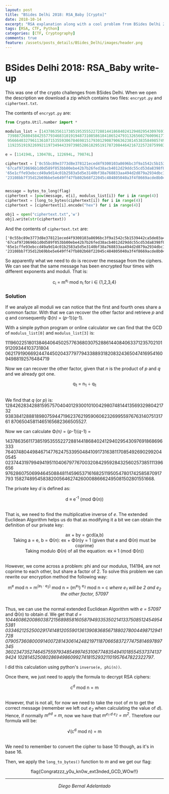 ```yaml
---
layout: post
title: "BSides Delhi 2018: RSA_Baby [Crypto]"
date: 2018-10-14
excerpt: "RSA explanation along with a cool problem from BSides Delhi 2018 that takes it one step further"
tags: [RSA, CTF, Python]
categories: [CTF, Cryptography]
comments: true
feature: /assets/posts_details/BSides_Delhi/images/header.png
---
```


# BSides Delhi 2018: RSA_Baby write-up

This was one of the crypto challenges from BSides Delhi. When we open the description we download a zip which contains two files: ``encrypt.py`` and ``ciphertext.txt``.

The contents of ``encrypt.py`` are:

```python
from Crypto.Util.number import *

modulus_list = [143786356117385195355522728814418684024129402954309769186869633376407480449846714776247533950484109173163811708549269029920405450237443197994941951104068001708682945191370596050916441792714228818475059839352105948003874426539429621408867171203559281132589926504992702401428910240117807627890055235377744541913L,
 73988726804584255779346831019194873108586184186524793132656027600961771331094234332693404730437468912329694216269372797532334390363774803642809945268154324370355113538927414351037561899998734391507272602074924837440885467211134022878597523920836541794820777951492188067045604789153534513271406458984968338509L,
 95666403279611361071535593067846981517930129087906362381453835849857496766736720885263927273295086034390557353492037703154353541274448884795437287235560639118986397838850340017834752502157881329960725771502503917735194236743345777337851076649842634506339513864285786698870866229339372558162315435127197444193L,
 119235191922699211973494433973985286182951917872084464216722572875998345005104112625024274855529546680909781406076412741844254205002739352725207590519921992295941563460138887173402493503653397592300336588721082590464192875253265214253650991510709511154297580284525736720396804660126786258245028204861220690641L]

e = [114194L, 130478L, 122694L, 79874L]

ciphertext = ['0c55bc89e3773d8e378121eced4f9300103a8696bc3f9a1542c5b1539442ca5de03a40ad564ab5c2e764b2f946058ec220abf20afc271896ff4ca1f4a2dd227405f221de51e097d6b9f270c4561cd25596e96efd7de1a0e65d37cbf6a73c62a7e323f48450b9dc75e3e738ec1c7e1ae9fc808da8c476e72aea9155125b815653',
'67caf9720696b1d0d589f053bb00ebe42b7b26fed38acb4012d29ddc55cd53da8398f042f22987453bdfa2ee8fb35ff121f81e96137995a8ca4daa1fbd88af3fd29138853d5fe98f9b983f67d6fd2b7ff6650228479ca6cac1d49572d28f01a659892b0799ca8202031a1ab37656331470d3ea5f221cc948636c1027bb6dd10f',
'65e1cffe93ebccd49a9d14c01b2583a5d5e3140bf38a768833aa494d2d879a2934dbc10a843ec834e9ade286824e68879cb09ac9bd67afd7318b74955e9aa66df5740e6dcc26ccc787f0b415bdc80c6468421c4d4ce615fa3d25350940c5004e9b480c86faebc31e809725a9a868c94e9f1eaac567b4672fe395a7b205775883',
'23108bb7f35d12b69bbe5e649ff47fb802b68f22045c484805040a3f4f8669acde8b04daba71190154aef4be9a0eafdebe31b5f96e8b01b5085f502fc0e12a326cc4d867f5317ac12bf16607765d99708934c35c4b9404747f69988ea7d3f4d8022cdfd81ada3aedb22d110db4aa81038aa151c9a4dbb5651757dc092b70b84d']


message = bytes_to_long(flag)
ciphertext = [pow(message, e[i], modulus_list[i]) for i in range(4)]
ciphertext = [long_to_bytes(ciphertext[i]) for i in range(4)]
ciphertext = [ciphertext[i].encode("hex") for i in range(4)]

obj1 = open("ciphertext.txt",'w')
obj1.write(str(ciphertext))

```

And the contents of ``ciphertext.txt`` are:

```
['0c55bc89e3773d8e378121eced4f9300103a8696bc3f9a1542c5b1539442ca5de03a40ad564ab5c2e764b2f946058ec220abf20afc271896ff4ca1f4a2dd227405f221de51e097d6b9f270c4561cd25596e96efd7de1a0e65d37cbf6a73c62a7e323f48450b9dc75e3e738ec1c7e1ae9fc808da8c476e72aea9155125b815653', '67caf9720696b1d0d589f053bb00ebe42b7b26fed38acb4012d29ddc55cd53da8398f042f22987453bdfa2ee8fb35ff121f81e96137995a8ca4daa1fbd88af3fd29138853d5fe98f9b983f67d6fd2b7ff6650228479ca6cac1d49572d28f01a659892b0799ca8202031a1ab37656331470d3ea5f221cc948636c1027bb6dd10f', '65e1cffe93ebccd49a9d14c01b2583a5d5e3140bf38a768833aa494d2d879a2934dbc10a843ec834e9ade286824e68879cb09ac9bd67afd7318b74955e9aa66df5740e6dcc26ccc787f0b415bdc80c6468421c4d4ce615fa3d25350940c5004e9b480c86faebc31e809725a9a868c94e9f1eaac567b4672fe395a7b205775883', '23108bb7f35d12b69bbe5e649ff47fb802b68f22045c484805040a3f4f8669acde8b04daba71190154aef4be9a0eafdebe31b5f96e8b01b5085f502fc0e12a326cc4d867f5317ac12bf16607765d99708934c35c4b9404747f69988ea7d3f4d8022cdfd81ada3aedb22d110db4aa81038aa151c9a4dbb5651757dc092b70b84d']
```

So apparently what we need to do is recover the message from the ciphers. We can see that the same message has been encrypted four times with different exponents and moduli. That is:

<center>
c<sub>i</sub> = m<sup>e<sub>i</sub></sup> mod n<sub>i</sub> for i &isin; {1,2,3,4}
</center>

### Solution

If we analyze all moduli we can notice that the first and fourth ones share a common factor. With that we can recover the other factor and retrieve <i>p</i> and <i>q</i> and consequently &#934;<i>(n)</i> = (<i>p</i>-1)(<i>q</i>-1).

With a simple python program or online calculator we can find that the GCD of ``modulus_list[0]`` and ``modulus_list[3]`` is:

111960225180138464064502577636803075288614408406337123570210191209344103731804
06217919066924474450204377977943388931820832436504741695416094988192576484719

Now we can recover the other factor, given that <i>n</i> is the product of <i>p</i> and <i>q</i> and we already got one.

<center>
q<sub>1</sub> = n<sub>1</sub> &divide; q<sub>1</sub><br><br>
</center>

We find that <i>q</i> (or <i>p</i>) is:
 128426283428815957570404012930010100429807481441356932980421732
 938384128881898075944719623762195906062326995597676314075131761
 87065045811465165682366505527.

Now we can calculate &#934;<i>(n)</i> = (<i>p</i>-1)(<i>q</i>-1) =

1437863561173851953555227288144186840241294029543097691868696333
7640748044984671477624753395048410917316381170854926902992040545
0237443197994941951104067977670032084295928432560257385111396656
9762860750699464508848114596537161682511950547801742585870917793
15827489545838200564627426000886662495081502801551668.

The private key <i>d</i> is defined as:

<center>
d &equiv; e<sup>-1</sup> (mod &#934;(<i>n</i>))<br><br>
</center>

That is, we need to find the multiplicative inverse of <i>e</i>. The extended Euclidean Algorithm helps us do that as modifying it a bit we can obtain the definition of our private key:

<center>
ax + by = gcd(a,b)<br>
Taking a = e, b = &#934;(<i>n</i>): ex + &#934;(<i>n</i>)y = 1 (given that e and &#934;(<i>n</i>) must be coprime)<br>
Taking modulo &#934;(<i>n</i>) of all the equation: ex &equiv; 1 (mod &#934;(<i>n</i>))<br><br>
</center>

However, we come across a problem: phi and our modulus, 114194, are not coprime to each other, but share a factor of 2. To solve this problem we can rewrite our encryption method the following way:

<center>
m<sup>e</sup> mod n = m<sup>(e<sub>1</sub> &sdot; e<sub>2</sub>)</sup> mod n = (m<sup>e<sub>1</sub></sup>) <sup>e<sub>2</sub></sup> mod n = c <i>where e<sub>1</sub> will be 2 and e<sub>2</sub> the other factor, 57097</i><br><br>
</center>

Thus, we can use the normal extended Euclidean Algorithm with <i>e = 57097</i> and &#934;(<i>n</i>) to obtain <i>d</i>. We get that <i>d =
1044608620086038721568985816058794933535021413375085124549545381
0334621252500291741481205590136139083685671880278004498712941728
0790573608000914007281430614248219711870665837277475814697897345
3602347352746457559793485499745310677483549410185545373741379424
10281452508028694986099274181529321101957647822322797</i>.

I did this calculation using python's ``inverse(e, phi(n))``.

Once there, we just need to apply the formula to decrypt RSA ciphers:

<center>
c<sup>d</sup> mod n = m<br><br>
</center>

However, that is not all, for now we need to take the root of <i>m</i> to get the correct message (remember we left out <i>e<sub>2</sub></i> when calculating the value of <i>d</i>). Hence, if normally <i>m<sup>ed</sup> = m</i>, now we have that <i>m<sup>e<sub>1</sub> d e<sub>2</sub></sup> = m<sup>2</sup></i>. Therefore our formula will be:

<center>
&radic;(c<sup>d</sup> mod n) = m<br><br>
</center>

We need to remember to convert the cipher to base 10 though, as it's in base 16.

Then, we apply the ``long_to_bytes()`` function to <i>m</i> and we get our flag:
<center>
flag{Congratzzz_y0u_kn0w_ext3nded_GCD_WOw!!}
</center>

---

<center>
<i>Diego Bernal Adelantado</i>
</center>
